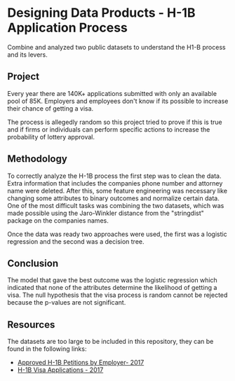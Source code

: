# Designing Data Products - H-1B Application Process

Combine and analyzed two public datasets to understand the H1-B process and its levers.

## Project

Every year there are 140K+ applications submitted with only an available pool of 85K. Employers and employees don't know if its possible to increase their chance of getting a visa. 

The process is allegedly random so this project tried to prove if this is true and if firms or individuals can perform specific actions to increase the probability of lottery approval.

## Methodology

To correctly analyze the H-1B process the first step was to clean the data. Extra information that includes the companies phone number and attorney name were deleted. After this, some feature engineering was necessary like changing some attributes to binary outcomes and normalize certain data. One of the most difficult tasks was combining the two datasets, which was made possible using the Jaro-Winkler distance from the "stringdist" package on the companies names. 

Once the data was ready two approaches were used, the first was a logistic regression and the second was a decision tree. 

## Conclusion

The model that gave the best outcome was the logistic regression which indicated that none of the attributes determine the likelihood of getting a visa. The null hypothesis that the visa process is random cannot be rejected because the p-values are not significant. 

## Resources

The datasets are too large to be included in this repository, they can be found in the following links:

* [Approved H-1B Petitions by Employer- 2017](https://www.uscis.gov/sites/default/files/USCIS/Data/Employment-based/H-1B/approved-h-1b-petitions-by-employer-fy-2017.csv)
* [H-1B Visa Applications - 2017](https://public.enigma.com/datasets/h-1-b-visa-applications-2017/e1ee0ae8-13f4-444f-804e-9a429b32f424?filter=%2B%5B%5D)
